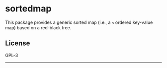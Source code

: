 # sortedmap


This package provides a generic sorted map (i.e., a `<` ordered key-value
map) based on a red-black tree.

## License

GPL-3

---
